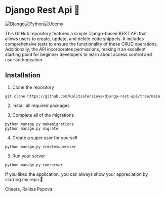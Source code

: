 # Django Rest Api 📱

![Django](https://img.shields.io/badge/django-%23092E20.svg?style=for-the-badge&logo=django&logoColor=white)![Python](https://img.shields.io/badge/python-3670A0?style=for-the-badge&logo=python&logoColor=ffdd54)![Udemy](https://img.shields.io/badge/Udemy-A435F0?style=for-the-badge&logo=Udemy&logoColor=white)

This GitHub repository features a simple Django-based REST API that allows users to create, update, and delete code snippets. It includes comprehensive tests to ensure the functionality of these CRUD operations. Additionally, the API incorporates permissions, making it an excellent starting point for beginner developers to learn about access control and user authorization.


## Installation

1. Clone the repository

```
git clone https://github.com/RalitsaTerzieva/django-rest-api/tree/main
``` 

2. Install all required packages

3. Complete all of the migrations

```
python manage.py makemigrations
python manage.py migrate
```

4. Create a super user for yourself

```
python manage.py createsuperuser
```

5. Run your server

```
python manage.py runserver
```

If you liked the application, you can always show your appreciation by starring my repo 📱

Cheers, Ralitsa Popova

